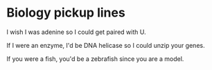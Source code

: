 # Biology pickup lines 

I wish I was adenine so I could get paired with U.

If I were an enzyme, I'd be DNA helicase so I could unzip your genes.

If you were a fish, you'd be a zebrafish since you are a model.
